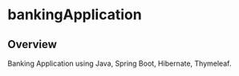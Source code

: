 # bankingApplication

## Overview
Banking Application using Java, Spring Boot, Hibernate, Thymeleaf.  



